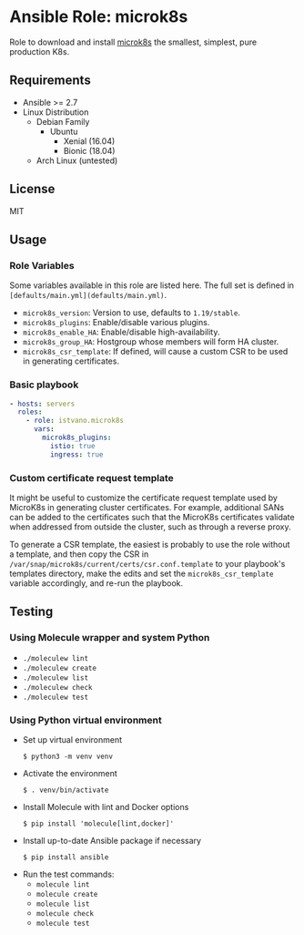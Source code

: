 # Ansible Role: microk8s

Role to download and install [microk8s](https://microk8s.io/) the smallest, simplest, pure production K8s.

## Requirements

* Ansible >= 2.7
* Linux Distribution
    * Debian Family
        * Ubuntu
            * Xenial (16.04)
            * Bionic (18.04)
    * Arch Linux (untested)

## License

MIT

## Usage

### Role Variables

Some variables available in this role are listed here.  The full set is
defined in `[defaults/main.yml](defaults/main.yml)`.

* `microk8s_version`: Version to use, defaults to `1.19/stable`.
* `microk8s_plugins`: Enable/disable various plugins.
* `microk8s_enable_HA`: Enable/disable high-availability.
* `microk8s_group_HA`: Hostgroup whose members will form HA cluster.
* `microk8s_csr_template`: If defined, will cause a custom CSR to be used in
  generating certificates.

### Basic playbook

```yaml
- hosts: servers
  roles:
    - role: istvano.microk8s
      vars:
        microk8s_plugins:
          istio: true
          ingress: true
```

### Custom certificate request template

It might be useful to customize the certificate request template used by
MicroK8s in generating cluster certificates.  For example, additional SANs can
be added to the certificates such that the MicroK8s certificates validate when
addressed from outside the cluster, such as through a reverse proxy.

To generate a CSR template, the easiest is probably to use the role without
a template, and then copy the CSR in
`/var/snap/microk8s/current/certs/csr.conf.template` to your playbook's
templates directory, make the edits and set the `microk8s_csr_template`
variable accordingly, and re-run the playbook.

## Testing

### Using Molecule wrapper and system Python

* `./moleculew lint`
* `./moleculew create`
* `./moleculew list`
* `./moleculew check`
* `./moleculew test`

### Using Python virtual environment

* Set up virtual environment
    ```
    $ python3 -m venv venv
    ```
* Activate the environment
    ```
    $ . venv/bin/activate
    ```
* Install Molecule with lint and Docker options
    ```
    $ pip install 'molecule[lint,docker]'
    ```
* Install up-to-date Ansible package if necessary
    ```
    $ pip install ansible
    ```
* Run the test commands:
  * `molecule lint`
  * `molecule create`
  * `molecule list`
  * `molecule check`
  * `molecule test`
